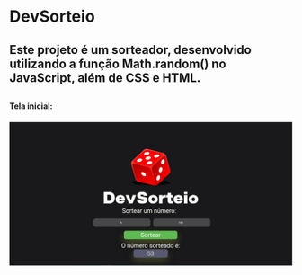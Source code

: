 # DevSorteio

<h2>Este projeto é um sorteador, desenvolvido utilizando a função Math.random() no JavaScript, além de CSS e HTML.<h2>

<h4>Tela inicial:<h4>
<img src="https://github.com/RuthLopesDiniz/DevSorteio/blob/master/DevSorteio.PNG?raw=true">

